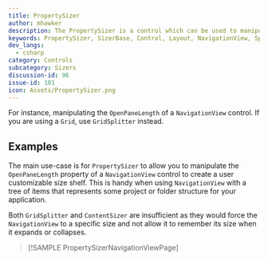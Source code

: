 ```yaml
---
title: PropertySizer
author: mhawker
description: The PropertySizer is a control which can be used to manipulate the value of another double based property.
keywords: PropertySizer, SizerBase, Control, Layout, NavigationView, Splitter
dev_langs:
  - csharp
category: Controls
subcategory: Sizers
discussion-id: 96
issue-id: 101
icon: Assets/PropertySizer.png
---
```


For instance, manipulating the `OpenPaneLength` of a `NavigationView` control. If you are using a `Grid`, use `GridSplitter` instead.

## Examples 

The main use-case is for `PropertySizer` to allow you to manipulate the `OpenPaneLength` property of a `NavigationView` control to create a user customizable size shelf. This is handy when using `NavigationView` with a tree of items that represents some project or folder structure for your application.

Both `GridSplitter` and `ContentSizer` are insufficient as they would force the `NavigationView` to a specific size and not allow it to remember its size when it expands or collapses.

> [!SAMPLE PropertySizerNavigationViewPage]
